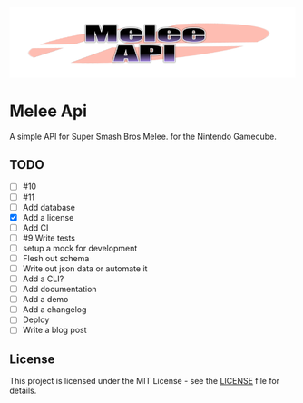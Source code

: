 ![Melee Api](/static/MeleeAPI_logo.png)

# Melee Api

A simple API for Super Smash Bros Melee. for the Nintendo Gamecube.

## TODO

- [ ] #10
- [ ] #11
- [ ] Add database
- [x] Add a license
- [ ] Add CI
- [ ] #9 Write tests
- [ ] setup a mock for development
- [ ] Flesh out schema
- [ ] Write out json data or automate it
- [ ] Add a CLI?
- [ ] Add documentation
- [ ] Add a demo
- [ ] Add a changelog
- [ ] Deploy
- [ ] Write a blog post

## License

This project is licensed under the MIT License - see the [LICENSE](LICENSE) file for details.
